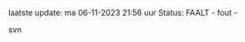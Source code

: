 laatste update: 
ma 06-11-2023 21:56   uur 
Status: FAALT - fout - 
<div class="service R">svn</div>